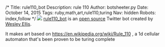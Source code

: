/*
Title: rule110_bot
Description: rule 110
Author: botsheeter.py
Date: October 14, 2015
Tags: ruby,math,art,rule110,turing
Nav: hidden
Robots: index,follow
*/
[![](/content/bots/twitter-bots/images/rule110_bot.png)](https://twitter.com/rule110_bot)
[rule110_bot](https://twitter.com/rule110_bot) is an [open source](https://github.com/tahnok/rule110) Twitter bot created by [Wesley Ellis](https://twitter.com/tahnok). 

It makes art based on https://en.wikipedia.org/wiki/Rule_110 , a 1d cellular automaton that's been proven to be turing complete 

